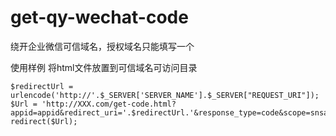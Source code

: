 # get-qy-wechat-code
绕开企业微信可信域名，授权域名只能填写一个

使用样例 将html文件放置到可信域名可访问目录
```
$redirectUrl =  urlencode('http://'.$_SERVER['SERVER_NAME'].$_SERVER["REQUEST_URI"]);
$Url = 'http://XXX.com/get-code.html?appid=appid&redirect_uri='.$redirectUrl.'&response_type=code&scope=snsapi_userinfo&state=STATE#wechat_redirect';
redirect($Url);
```
